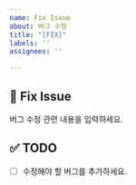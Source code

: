 ```yaml
---
name: Fix Issue
about: 버그 수정
title: "[FIX]"
labels: ''
assignees: ''

---
```


## 🔨 Fix Issue
버그 수정 관련 내용을 입력하세요.

## ✅ TODO
- [ ] 수정해야 할 버그를 추가하세요.
